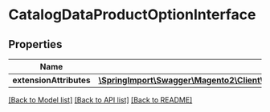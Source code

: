 # CatalogDataProductOptionInterface

## Properties
Name | Type | Description | Notes
------------ | ------------- | ------------- | -------------
**extensionAttributes** | [**\SpringImport\Swagger\Magento2\Client\Model\CatalogDataProductOptionExtensionInterface**](CatalogDataProductOptionExtensionInterface.md) |  | [optional] 

[[Back to Model list]](../README.md#documentation-for-models) [[Back to API list]](../README.md#documentation-for-api-endpoints) [[Back to README]](../README.md)


